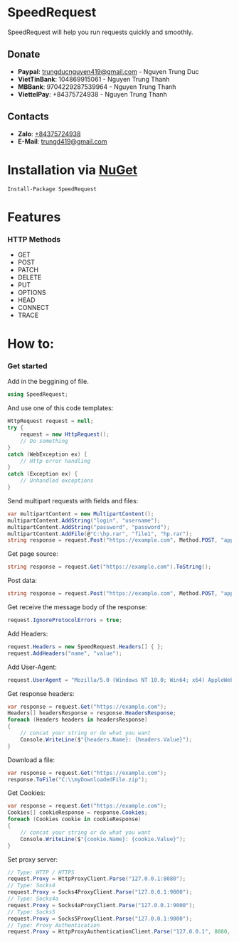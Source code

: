 # SpeedRequest
SpeedRequest will help you run requests quickly and smoothly.

## Donate
- **Paypal**: trungducnguyen419@gmail.com - Nguyen Trung Duc
- **VietTinBank**: 104869915061 - Nguyen Trung Thanh
- **MBBank**: 9704229287539964 - Nguyen Trung Thanh
- **ViettelPay**: +84375724938 - Nguyen Trung Thanh
## Contacts
- **Zalo**: [+84375724938](#)
- **E-Mail**: trungd419@gmail.com

# Installation via [NuGet](https://www.nuget.org/)
```
Install-Package SpeedRequest
```
# Features
### HTTP Methods
- GET
- POST
- PATCH
- DELETE
- PUT
- OPTIONS
- HEAD
- CONNECT
- TRACE

# How to:
### Get started
Add in the beggining of file.
```csharp
using SpeedRequest;
```
And use one of this code templates:
```csharp
HttpRequest request = null;
try {
    request = new HttpRequest();
    // Do something 
}
catch (WebException ex) {
    // Http error handling
}
catch (Exception ex) {
    // Unhandled exceptions
}
```

Send multipart requests with fields and files:
```csharp
var multipartContent = new MultipartContent();
multipartContent.AddString("login", "username");
multipartContent.AddString("password", "password");
multipartContent.AddFile(@"C:\hp.rar", "file1", "hp.rar");
string response = request.Post("https://example.com", Method.POST, "application/x-www-form-urlencoded", multipartContent).ToString();
```

Get page source:
```csharp
string response = request.Get("https://example.com").ToString();
```

Post data:
```csharp
string response = request.Post("https://example.com", Method.POST, "application/x-www-form-urlencoded", "login=username&password=password").ToString();
```

Get receive the message body of the response:
```csharp
request.IgnoreProtocolErrors = true;
```

Add Headers:
```csharp
request.Headers = new SpeedRequest.Headers[] { };
request.AddHeaders("name", "value");
```

Add User-Agent:
```csharp
request.UserAgent = "Mozilla/5.0 (Windows NT 10.0; Win64; x64) AppleWebKit/537.36 (KHTML, like Gecko) Chrome/92.0.4515.159 Safari/537.36";
```

Get response headers:
```csharp
var response = request.Get("https://example.com");
Headers[] headersResponse = response.HeadersResponse;
foreach (Headers headers in headersResponse)
{
    // concat your string or do what you want
    Console.WriteLine($"{headers.Name}: {headers.Value}");
}
```

Download a file:
```csharp
var response = request.Get("https://example.com");
response.ToFile("C:\\myDownloadedFile.zip");
```

Get Cookies:
```csharp
var response = request.Get("https://example.com");
Cookies[] cookieResponse = response.Cookies;
foreach (Cookies cookie in cookieResponse)
{
    // concat your string or do what you want
    Console.WriteLine($"{cookie.Name}: {cookie.Value}");
}
```

Set proxy server:
```csharp
// Type: HTTP / HTTPS 
request.Proxy = HttpProxyClient.Parse("127.0.0.1:8080");
// Type: Socks4
request.Proxy = Socks4ProxyClient.Parse("127.0.0.1:9000");
// Type: Socks4a
request.Proxy = Socks4aProxyClient.Parse("127.0.0.1:9000");
// Type: Socks5
request.Proxy = Socks5ProxyClient.Parse("127.0.0.1:9000");
// Type: Proxy Authentication
request.Proxy = HttpProxyAuthenticationClient.Parse("127.0.0.1", 8080, "username", "password");
```
